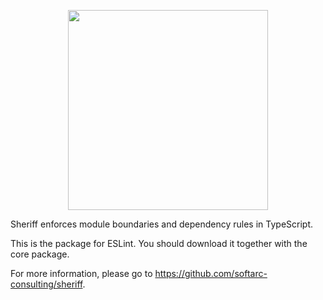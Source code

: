 <p align="center">
<img src="https://raw.githubusercontent.com/softarc-consulting/sheriff/main/logo.png" width="320" style="text-align: center">
</p>

Sheriff enforces module boundaries and dependency rules in TypeScript.

This is the package for ESLint. You should download it together with the core package.

For more information, please go to https://github.com/softarc-consulting/sheriff.
